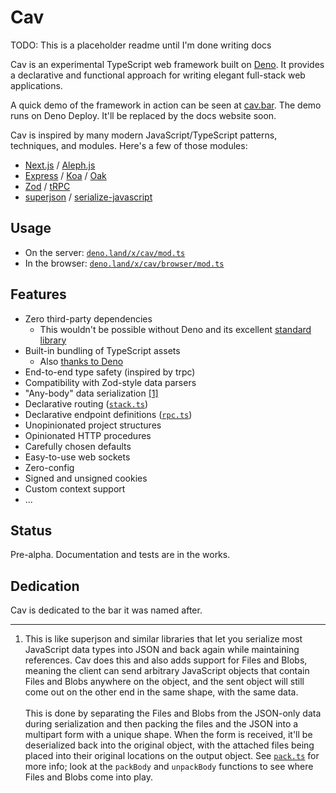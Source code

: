 # Cav

TODO: This is a placeholder readme until I'm done writing docs

Cav is an experimental TypeScript web framework built on
[Deno](https://deno.land). It provides a declarative and functional approach for
writing elegant full-stack web applications.

A quick demo of the framework in action can be seen at [cav.bar](https://cav.bar). The demo runs on Deno Deploy. It'll be replaced by the docs website soon.

Cav is inspired by many modern JavaScript/TypeScript patterns, techniques, and modules. Here's a few of those modules:

- [Next.js](https://nextjs.org/) / [Aleph.js](https://alephjs.org/)
- [Express](https://expressjs.com/) / [Koa](https://koajs.com/) / [Oak](https://oakserver.github.io/oak/)
- [Zod](https://github.com/colinhacks/zod) / [tRPC](https://trpc.io)
- [superjson](https://github.com/blitz-js/superjson) / [serialize-javascript](https://github.com/yahoo/serialize-javascript)

## Usage

- On the server: [`deno.land/x/cav/mod.ts`](https://deno.land/x/cav/mod.ts)
- In the browser:
  [`deno.land/x/cav/browser/mod.ts`](https://deno.land/x/cav/browser/mod.ts)

## Features 

- Zero third-party dependencies
  - This wouldn't be possible without Deno and its excellent [standard library](https://deno.land/std)
- Built-in bundling of TypeScript assets
  - Also [thanks to Deno](https://deno.land/manual/typescript/runtime.md)
- End-to-end type safety (inspired by trpc)
- Compatibility with Zod-style data parsers
- "Any-body" data serialization [[1]](#footnote-1)
- Declarative routing ([`stack.ts`](./stack.ts))
- Declarative endpoint definitions ([`rpc.ts`](./rpc.ts))
- Unopinionated project structures
- Opinionated HTTP procedures
- Carefully chosen defaults
- Easy-to-use web sockets
- Zero-config
- Signed and unsigned cookies
- Custom context support
- ...

## Status

Pre-alpha. Documentation and tests are in the works.

## Dedication

Cav is dedicated to the bar it was named after.

---

1. <span id="footnote-1"></span> This is like superjson and similar libraries
   that let you serialize most JavaScript data types into JSON and back again
   while maintaining references. Cav does this and also adds support for Files
   and Blobs, meaning the client can send arbitrary JavaScript objects that
   contain Files and Blobs anywhere on the object, and the sent object will
   still come out on the other end in the same shape, with the same
   data.<br><br>This is done by separating the Files and Blobs from the
   JSON-only data during serialization and then packing the files and the JSON
   into a multipart form with a unique shape. When the form is received, it'll
   be deserialized back into the original object, with the attached files being
   placed into their original locations on the output object. See
   [`pack.ts`](./pack.ts) for more info; look at the `packBody` and `unpackBody`
   functions to see where Files and Blobs come into play.
